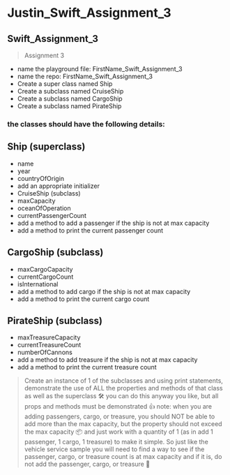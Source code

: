 # Justin_Swift_Assignment_3
## Swift_Assignment_3
>Assignment 3
- name the playground file: FirstName_Swift_Assignment_3
- name the repo: FirstName_Swift_Assignment_3
- Create a super class named Ship
- Create a subclass named CruiseShip
- Create a subclass named CargoShip
- Create a subclass named PirateShip
### the classes should have the following details:
## Ship (superclass)
- name
- year
- countryOfOrigin
- add an appropriate initializer
- CruiseShip (subclass)
- maxCapacity
- oceanOfOperation
- currentPassengerCount
- add a method to add a passenger if the ship is not at max capacity
- add a method to print the current passenger count
## CargoShip (subclass)
- maxCargoCapacity
- currentCargoCount
- isInternational
- add a method to add cargo if the ship is not at max capacity
- add a method to print the current cargo count
## PirateShip (subclass)
- maxTreasureCapacity
- currentTreasureCount
- numberOfCannons
- add a method to add treasure if the ship is not at max capacity
- add a method to print the current treasure count
>Create an instance of 1 of the subclasses and using print statements, demonstrate the use of ALL the properties and methods of that class as well as the superclass 🛠 you can do this anyway you like, but all props and methods must be demonstrated 👍
note: when you are adding passengers, cargo, or treasure, you should NOT be able to add more than the max capacity, but the property should not exceed the max capacity 📦 and just work with a quantity of 1 (as in add 1 passenger, 1 cargo, 1 treasure) to make it simple. So just like the vehicle service sample you will need to find a way to see if the passenger, cargo, or treasure count is at max capacity and if it is, do not add the passenger, cargo, or treasure 🤔
